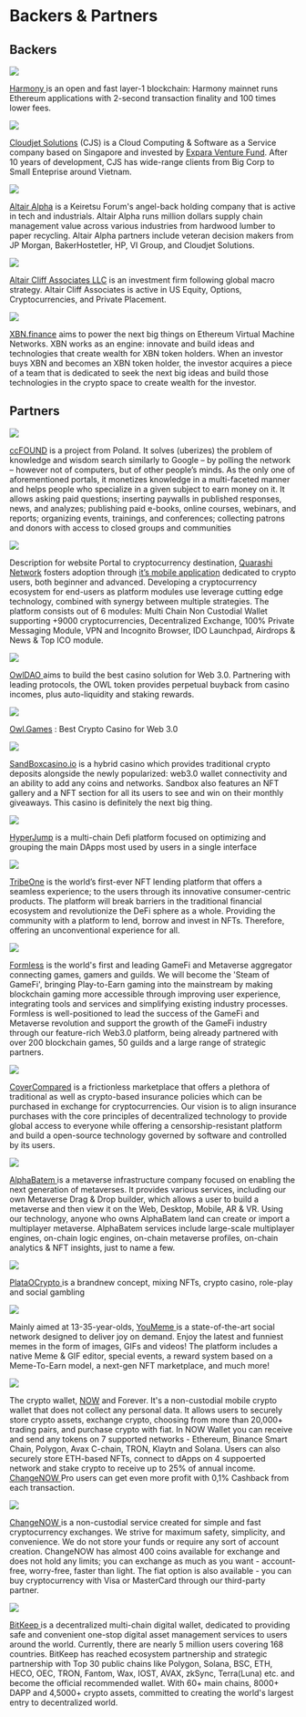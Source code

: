 # Backers & Partners

## Backers

![](<.gitbook/assets/harmony logo (1).jpg>)

[Harmony ](https://www.harmony.one/)is an open and fast layer-1 blockchain: Harmony mainnet runs Ethereum applications with 2-second transaction finality and 100 times lower fees.

![](<.gitbook/assets/image 2.png>)

[Cloudjet Solutions](https://www.cloudjetsolutions.com) (CJS) is a Cloud Computing & Software as a Service company based on Singapore and invested by [Expara Venture Fund](https://www.expara.com). After 10 years of development, CJS has wide-range clients from Big Corp to Small Enteprise around Vietnam.

![](<.gitbook/assets/image 3.png>)

[Altair Alpha](https://altair-alpha.com) is a Keiretsu Forum's angel-back holding company that is active in tech and industrials. Altair Alpha runs million dollars supply chain management value across various industries from hardwood lumber to paper recycling. Altair Alpha partners include veteran decision makers from JP Morgan, BakerHostetler, HP, VI Group, and Cloudjet Solutions.

![](.gitbook/assets/Picture6.png)

[Altair Cliff Associates LLC](https://www.altair-cliff.com) is an investment firm following global macro strategy. Altair Cliff Associates is active in US Equity, Options, Cryptocurrencies, and Private Placement.

![](.gitbook/assets/Picture7.png)

[XBN.finance](https://xbn.finance/) aims to power the next big things on Ethereum Virtual Machine Networks. XBN works as an engine: innovate and build ideas and technologies that create wealth for XBN token holders. When an investor buys XBN and becomes an XBN token holder, the investor acquires a piece of a team that is dedicated to seek the next big ideas and build those technologies in the crypto space to create wealth for the investor.

## Partners <a href="#backers" id="backers"></a>

![](.gitbook/assets/ccf.png)

[ccFOUND](https://ccfound.com) is a project from Poland. It solves (uberizes) the problem of knowledge and wisdom search similarly to Google – by polling the network – however not of computers, but of other people’s minds. As the only one of aforementioned portals, it monetizes knowledge in a multi-faceted manner and helps people who specialize in a given subject to earn money on it. It allows asking paid questions; inserting paywalls in published responses, news, and analyzes; publishing paid e-books, online courses, webinars, and reports; organizing events, trainings, and conferences; collecting patrons and donors with access to closed groups and communities

![](.gitbook/assets/Quarashi\_logo\_black3.png)

Description for website Portal to cryptocurrency destination, [Quarashi Network](https://quarashi.network) fosters adoption through [it’s mobile application](https://play.google.com/store/apps/details?id=com.ibt.quarashi) dedicated to crypto users, both beginner and advanced. Developing a cryptocurrency ecosystem for end-users as platform modules use leverage cutting edge technology, combined with synergy between multiple strategies. The platform consists out of 6 modules: Multi Chain Non Custodial Wallet supporting +9000 cryptocurrencies, Decentralized Exchange, 100% Private Messaging Module, VPN and Incognito Browser, IDO Launchpad, Airdrops & News & Top ICO module.

![](.gitbook/assets/OwlDAO.jpg)

[OwlDAO ](https://owldao.io/)aims to build the best casino solution for Web 3.0. Partnering with leading protocols, the OWL token provides perpetual buyback from casino incomes, plus auto-liquidity and staking rewards.

![](.gitbook/assets/OwlGames.jpg)

[Owl.Games](https://www.owl.games/) : Best Crypto Casino for Web 3.0

![](.gitbook/assets/Sandboxlogo.png)

[SandBoxcasino.io](https://sandboxcasino.io) is a hybrid casino which provides traditional crypto deposits alongside the newly popularized: web3.0 wallet connectivity and an ability to add any coins and networks. Sandbox also features an NFT gallery and a NFT section for all its users to see and win on their monthly giveaways. This casino is definitely the next big thing.

![](.gitbook/assets/HyperJump\_logo\_small.jpg)

[HyperJump](https://hyperjump.app) is a multi-chain Defi platform focused on optimizing and grouping the main DApps most used by users in a single interface

![](<.gitbook/assets/tribeo (2).png>)

[TribeOne](https://www.tribeone.io/) is the world’s first-ever NFT lending platform that offers a seamless experience; to the users through its innovative consumer-centric products. The platform will break barriers in the traditional financial ecosystem and revolutionize the DeFi sphere as a whole. Providing the community with a platform to lend, borrow and invest in NFTs. Therefore, offering an unconventional experience for all.

![](<.gitbook/assets/formless (1).png>)

[Formless](https://www.formless.me/home) is the world's first and leading GameFi and Metaverse aggregator connecting games, gamers and guilds. We will become the 'Steam of GameFi', bringing Play-to-Earn gaming into the mainstream by making blockchain gaming more accessible through improving user experience, integrating tools and services and simplifying existing industry processes. Formless is well-positioned to lead the success of the GameFi and Metaverse revolution and support the growth of the GameFi industry through our feature-rich Web3.0 platform, being already partnered with over 200 blockchain games, 50 guilds and a large range of strategic partners.

![](.gitbook/assets/CoverCompared.png)

[CoverCompared](https://covercompared.com/) is a frictionless marketplace that offers a plethora of traditional as well as crypto-based insurance policies which can be purchased in exchange for cryptocurrencies. Our vision is to align insurance purchases with the core principles of decentralized technology to provide global access to everyone while offering a censorship-resistant platform and build a open-source technology governed by software and controlled by its users.

![](<.gitbook/assets/alphabatem (1).png>)

[AlphaBatem ](https://alphabatem.com/)is a metaverse infrastructure company focused on enabling the next generation of metaverses. It provides various services, including our own Metaverse Drag & Drop builder, which allows a user to build a metaverse and then view it on the Web, Desktop, Mobile, AR & VR. Using our technology, anyone who owns AlphaBatem land can create or import a multiplayer metaverse. AlphaBatem services include large-scale multiplayer engines, on-chain logic engines, on-chain metaverse profiles, on-chain analytics & NFT insights, just to name a few.

![](<.gitbook/assets/Picture1 (2).png>)

[PlataOCrypto ](https://plataocrypto.io/)is a brandnew concept, mixing NFTs, crypto casino, role-play and social gambling

![](<.gitbook/assets/youMeme\_logo3 (1).png>)

Mainly aimed at 13-35-year-olds, [YouMeme ](https://youmeme.com)is a state-of-the-art social network designed to deliver joy on demand. Enjoy the latest and funniest memes in the form of images, GIFs and videos! The platform includes a native Meme & GIF editor, special events, a reward system based on a Meme-To-Earn model, a next-gen NFT marketplace, and much more!

![](<.gitbook/assets/now wallet resize (1).png>)

The crypto wallet, [NOW](https://walletnow.app/) and Forever. It's a non-custodial mobile crypto wallet that does not collect any personal data. It allows users to securely store crypto assets, exchange crypto, choosing from more than 20,000+ trading pairs, and purchase crypto with fiat. In NOW Wallet you can receive and send any tokens on 7 supported networks - Ethereum, Binance Smart Chain, Polygon, Avax C-chain, TRON, Klaytn and Solana. Users can also securely store ETH-based NFTs, connect to dApps on 4 suppoerted network and stake crypto to receive up to 25% of annual income. [ChangeNOW ](https://changenow.io/)Pro users can get even more profit with 0,1% Cashback from each transaction.

![](<.gitbook/assets/changenow resize.jpg>)

[ChangeNOW ](https://changenow.io/)is a non-custodial service created for simple and fast cryptocurrency exchanges. We strive for maximum safety, simplicity, and convenience. We do not store your funds or require any sort of account creation. ChangeNOW has almost 400 coins available for exchange and does not hold any limits; you can exchange as much as you want - account-free, worry-free, faster than light. The fiat option is also available - you can buy cryptocurrency with Visa or MasterCard through our third-party partner.

![](<.gitbook/assets/BKresize (1).png>)

[BitKeep ](https://bitkeep.com/)is a decentralized multi-chain digital wallet, dedicated to providing safe and convenient one-stop digital asset management services to users around the world. Currently, there are nearly 5 million users covering 168 countries. BitKeep has reached ecosystem partnership and strategic partnership with Top 30 public chains like Polygon, Solana, BSC, ETH, HECO, OEC, TRON, Fantom, Wax, IOST, AVAX, zkSync, Terra(Luna) etc. and become the official recommended wallet. With 60+ main chains, 8000+ DAPP and 4,5000+ crypto assets, committed to creating the world's largest entry to decentralized world.
